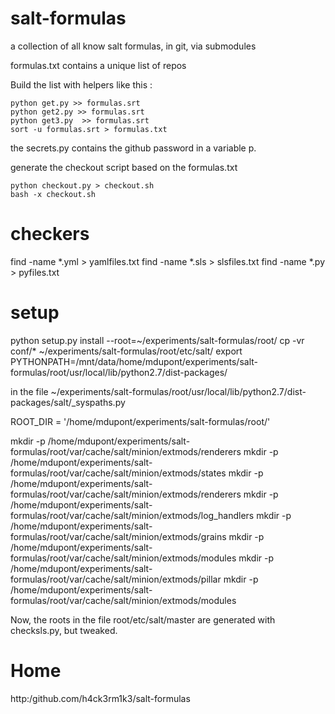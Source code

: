salt-formulas
=============

a collection of all know salt formulas, in git, via submodules

formulas.txt contains a unique list of repos

Build the list with helpers like this :

    python get.py >> formulas.srt 
    python get2.py >> formulas.srt 
    python get3.py  >> formulas.srt 
    sort -u formulas.srt > formulas.txt

the secrets.py contains the github password in a variable p.

generate the checkout script based on the formulas.txt

    python checkout.py > checkout.sh
    bash -x checkout.sh 

checkers
========
find -name \*.yml > yamlfiles.txt
find -name \*.sls > slsfiles.txt
find -name \*.py > pyfiles.txt


setup
=====

python setup.py install --root=~/experiments/salt-formulas/root/
cp -vr conf/* ~/experiments/salt-formulas/root/etc/salt/
export
PYTHONPATH=/mnt/data/home/mdupont/experiments/salt-formulas/root/usr/local/lib/python2.7/dist-packages/

in the file
~/experiments/salt-formulas/root/usr/local/lib/python2.7/dist-packages/salt/_syspaths.py

   ROOT_DIR = '/home/mdupont/experiments/salt-formulas/root/'

mkdir -p /home/mdupont/experiments/salt-formulas/root/var/cache/salt/minion/extmods/renderers
mkdir -p /home/mdupont/experiments/salt-formulas/root/var/cache/salt/minion/extmods/states
mkdir -p /home/mdupont/experiments/salt-formulas/root/var/cache/salt/minion/extmods/renderers
mkdir -p /home/mdupont/experiments/salt-formulas/root/var/cache/salt/minion/extmods/log_handlers
mkdir -p /home/mdupont/experiments/salt-formulas/root/var/cache/salt/minion/extmods/grains
mkdir -p /home/mdupont/experiments/salt-formulas/root/var/cache/salt/minion/extmods/modules
mkdir -p /home/mdupont/experiments/salt-formulas/root/var/cache/salt/minion/extmods/pillar
mkdir -p /home/mdupont/experiments/salt-formulas/root/var/cache/salt/minion/extmods/modules

Now,
the roots in the file root/etc/salt/master
are generated with checksls.py, but tweaked.

Home
====

http:/github.com/h4ck3rm1k3/salt-formulas
